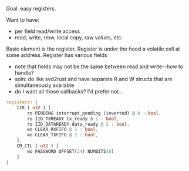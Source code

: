 Goal: easy registers.

Want to have:

- per field read/write access
- read, write, rmw, local copy, raw values, etc.

Basic element is the register.
Register is under the hood a volatile cell at some address.
Register has various fields

- note that fields may not be the same between read and write--how to handle?
- soln: do like svd2rust and have separate R and W structs that are simultaneously available
- do I want all those callbacks? I'd prefer not...

```rust
registers! {
    IIR ( u32 ) [
        ro PENDING interrupt_pending (inverted) @ 0 : bool,
        ro IID_TXREADY tx_ready @ 1 : bool,
        ro IID_DATAREADY data_ready @ 2 : bool,
        wo CLEAR_RXFIFO @ 1 : bool,
        wo CLEAR_TXFIFO @ 2 : bool,
    ],
    CM_CTL ( u32 ) [
        wo PASSWORD OFFSET(24) NUMBITS(8) 
    ]
}
```